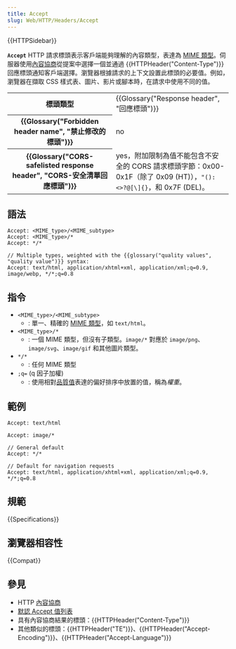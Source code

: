 ```yaml
---
title: Accept
slug: Web/HTTP/Headers/Accept
---
```


{{HTTPSidebar}}

**`Accept`** HTTP 請求標頭表示客戶端能夠理解的內容類型，表達為 [MIME 類型](/zh-TW/docs/Web/HTTP/Basics_of_HTTP/MIME_types)。伺服器使用[內容協商](/zh-TW/docs/Web/HTTP/Content_negotiation)從提案中選擇一個並通過 {{HTTPHeader("Content-Type")}} 回應標頭通知客戶端選擇。瀏覽器根據請求的上下文設置此標頭的必要值。例如，瀏覽器在擷取 CSS 樣式表、圖片、影片或腳本時，在請求中使用不同的值。

<table class="properties">
  <tbody>
    <tr>
      <th scope="row">標頭類型</th>
      <td>{{Glossary("Response header", "回應標頭")}}</td>
    </tr>
    <tr>
      <th scope="row">{{Glossary("Forbidden header name", "禁止修改的標頭")}}</th>
      <td>no</td>
    </tr>
    <tr>
      <th scope="row">
        {{Glossary("CORS-safelisted response header", "CORS-安全清單回應標頭")}}
      </th>
      <td>
        yes，附加限制為值不能包含不安全的 CORS 請求標頭字節：0x00-0x1F（除了 0x09 (HT)），<code>"():&#x3C;>?@[\]{}</code>，和 0x7F (DEL)。
      </td>
    </tr>
  </tbody>
</table>

## 語法

```http
Accept: <MIME_type>/<MIME_subtype>
Accept: <MIME_type>/*
Accept: */*

// Multiple types, weighted with the {{glossary("quality values", "quality value")}} syntax:
Accept: text/html, application/xhtml+xml, application/xml;q=0.9, image/webp, */*;q=0.8
```

## 指令

- `<MIME_type>/<MIME_subtype>`
  - : 單一、精確的 [MIME 類型](/zh-TW/docs/Web/HTTP/Basics_of_HTTP/MIME_types)，如 `text/html`。
- `<MIME_type>/*`
  - : 一個 MIME 類型，但沒有子類型。`image/*` 對應於 `image/png`、`image/svg`、`image/gif` 和其他圖片類型。
- `*/*`
  - : 任何 MIME 類型
- `;q=` (q 因子加權)
  - : 使用相對[品質值](/zh-TW/docs/Glossary/Quality_values)表達的偏好排序中放置的值，稱為*權重*。

## 範例

```http
Accept: text/html

Accept: image/*

// General default
Accept: */*

// Default for navigation requests
Accept: text/html, application/xhtml+xml, application/xml;q=0.9, */*;q=0.8
```

## 規範

{{Specifications}}

## 瀏覽器相容性

{{Compat}}

## 參見

- HTTP [內容協商](/zh-TW/docs/Web/HTTP/Content_negotiation)
- [默認 Accept 值列表](/zh-TW/docs/Web/HTTP/Content_negotiation/List_of_default_Accept_values)
- 具有內容協商結果的標頭：{{HTTPHeader("Content-Type")}}
- 其他類似的標頭：{{HTTPHeader("TE")}}、{{HTTPHeader("Accept-Encoding")}}、{{HTTPHeader("Accept-Language")}}
